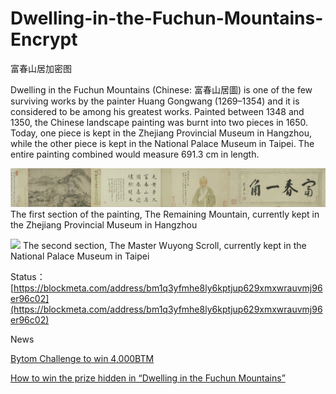 # Dwelling-in-the-Fuchun-Mountains-Encrypt
富春山居加密图

Dwelling in the Fuchun Mountains (Chinese: 富春山居圖) is one of the few surviving works by the painter Huang Gongwang (1269–1354) and it is considered to be among his greatest works. Painted between 1348 and 1350, the Chinese landscape painting was burnt into two pieces in 1650. Today, one piece is kept in the Zhejiang Provincial Museum in Hangzhou, while the other piece is kept in the National Palace Museum in Taipei. The entire painting combined would measure 691.3 cm in length.

![](/img/2.jpg)
The first section of the painting, The Remaining Mountain, currently kept in the Zhejiang Provincial Museum in Hangzhou

![](/img/1.jpg)
The second section, The Master Wuyong Scroll, currently kept in the National Palace Museum in Taipei

Status：
[https://blockmeta.com/address/bm1q3yfmhe8ly6kptjup629xmxwrauvmj96er96c02](https://blockmeta.com/address/bm1q3yfmhe8ly6kptjup629xmxwrauvmj96er96c02)

News

[Bytom Challenge to win 4,000BTM](https://medium.com/@Bytom_Official/bytom-challenge-to-win-4-000btm-abfdbe2b2da5)

[How to win the prize hidden in “Dwelling in the Fuchun Mountains”](https://medium.com/@Bytom_Official/how-to-win-the-prize-hidden-in-dwelling-in-the-fuchun-mountains-c24db6ce8f44)

